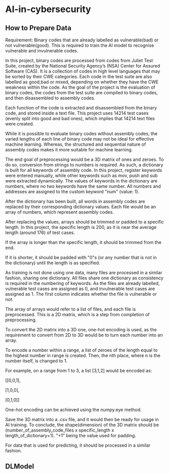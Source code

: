 # AI-in-cybersecurity

How to Prepare Data
---------------------
Requirement: Binary codes that are already labelled as vulnerable(bad) or not vulnerable(good). This is required to train the AI model to recognise vulnerable and invulnerable codes.

In this project, binary codes are processed from codes from Juliet Test Suite, created by the National Security Agency’s (NSA) Center for Assured Software ​(CAS). It is a collection of codes in high level languages that may be sorted by their CWE categories. Each code in the test suite are also labelled as good,bad or mixed, depending on whether they have the CWE weakness within the code. As the goal of the project is the evaluation of binary codes, the codes from the test suite are compiled to binary codes, and then disassembled to assembly codes.

Each function of the code is extracted and disassembled from the binary code, and stored inside a text file. This project uses 14214 test cases (evenly split into good and bad ones), which implies that 14214 text files were created.

While it is possible to evaluate binary codes without assembly codes, the varied lengths of each line of binary code may not be ideal for effective machine learning. Whereas, the structured and sequential nature of assembly codes makes it more suitable for machine learning.

The end goal of preprocessing would be a 3D matrix of ones and zeroes. To do so, conversion from strings to numbers is required. As such, a dictionary is built for all keywords of assembly code. In this project, register keywords were entered manually, while other keywords such as mov, push and sub were extracted dynamically. The values of keywords in the dictionary are numbers, where no two keywords have the same number. All numbers and addresses are assigned to the custom keyword "num" (value: 1).

After the dictionary has been built, all words in assembly codes are replaced by their corresponding dictionary values. Each file would be an array of numbers, which represent assembly codes. 

After replacing the values, arrays should be trimmed or padded to a specific length. In this project, the specific length is 200, as it is near the average length (around 176) of test cases.

If the array is longer than the specific length, it should be trimmed from the end.

If it is shorter, it should be padded with "0"s (or any number that is not in the dictionary) until the length is as specified.

As training is not done using one data, many files are processed in a similar fashion, sharing one dictionary. All files share one dictionary as consistency is required in the numbering of keywords. As the files are already labelled, vulnerable test cases are assigned as 0, and invulnerable test cases are assigned as 1. The first column indicates whether the file is vulnerable or not.

The array of arrays would refer to a list of files, and each file is preprocessed. This is a 2D matrix, which is a step from completion of preprocessing.

To convert the 2D matrix into a 3D one, one-hot encoding is used, as the requirement to convert from 2D to 3D would be to turn each number into an array.

To encode a number within a range, a list of zeroes of the length equal to the highest number in range is created. Then, the nth place, where n is the number itself, is changed to 1.

For example, on a range from 1 to 3, a list [3,1,2] would be encoded as:

[[0,0,1],

[1,0,0],

[0,1,0]]

One-hot encoding can be achieved using the numpy.eye method.

Save the 3D matrix into a .csv file, and it would then be ready for usage in AI training. To conclude, the shape(dimension) of the 3D matrix should be (number_of_assembly_code_files x specific_length x length_of_dictionary+1). "+1" being the value used for padding.

For data that is used for predicting, it should be processed in a similar fashion.

DLModel
-------
